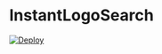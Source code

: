 # InstantLogoSearch

[![Deploy](https://www.herokucdn.com/deploy/button.png)](https://heroku.com/deploy)
